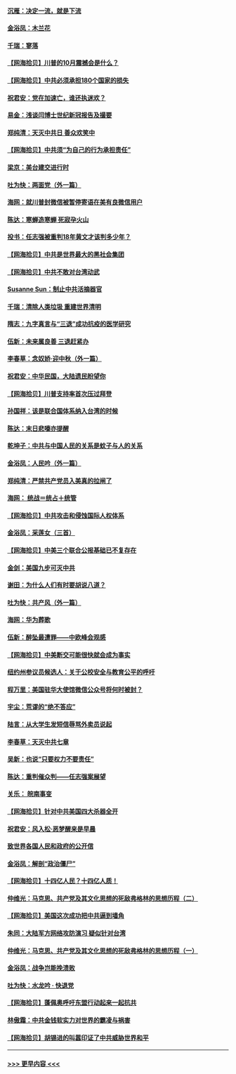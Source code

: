 #### [沉雁：决定一流，就是下流](../pages/nsc993/n12432128.md?t=09262151) 
#### [金浴凤：木兰花](../pages/nsc993/n12432124.md?t=09262151) 
#### [千瑞：寥落](../pages/nsc993/n12432071.md?t=09262151) 
#### [【网海拾贝】川普的10月震撼会是什么？](../pages/nsc993/n12431624.md?t=09262151) 
#### [【网海拾贝】中共必须承担180个国家的损失](../pages/nsc993/n12428893.md?t=09262151) 
#### [祝君安：党在加速亡，谁还执迷欢？](../pages/nsc993/n12428652.md?t=09262151) 
#### [易金：浅谈闫博士世纪新冠报告及撮要](../pages/nsc993/n12426822.md?t=09262151) 
#### [郑纯清：天灭中共日 善众欢笑中](../pages/nsc993/n12426784.md?t=09262151) 
#### [【网海拾贝】中共须“为自己的行为承担责任”](../pages/nsc993/n12426067.md?t=09262151) 
#### [梁京：美台建交进行时](../pages/nsc993/n12424066.md?t=09262151) 
#### [吐为快：两面党（外一篇）](../pages/nsc993/n12424043.md?t=09262151) 
#### [海网：就川普封微信被暂停寄语在美有良微信用户](../pages/nsc993/n12424021.md?t=09262151) 
#### [陈达：寒蝉造寒蝉 死寂孕火山](../pages/nsc993/n12423958.md?t=09262151) 
#### [投书：任志强被重判18年黄文才该判多少年？](../pages/nsc993/n12423672.md?t=09262151) 
#### [【网海拾贝】中共是世界最大的黑社会集团](../pages/nsc993/n12423543.md?t=09262151) 
#### [【网海拾贝】中共不敢对台湾动武](../pages/nsc993/n12421418.md?t=09262151) 
#### [Susanne Sun：制止中共活摘器官](../pages/nsc993/n12419654.md?t=09262151) 
#### [千瑞：清除人类垃圾 重建世界清明](../pages/nsc993/n12419414.md?t=09262151) 
#### [隋志：九字真言与“三退”成功抗疫的医学研究](../pages/nsc993/n12419248.md?t=09262151) 
#### [伍新：未来属良善 三退赶紧办](../pages/nsc993/n12418496.md?t=09262151) 
#### [李春草：念奴娇·迎中秋（外一篇）](../pages/nsc993/n12418465.md?t=09262151) 
#### [祝君安：中华民国，大陆遗民盼望你](../pages/nsc993/n12418089.md?t=09262151) 
#### [【网海拾贝】川普支持率首次压过拜登](../pages/nsc993/n12418050.md?t=09262151) 
#### [孙国祥：该是联合国体系纳入台湾的时候](../pages/nsc993/n12417369.md?t=09262151) 
#### [陈达：末日悲嚎亦提醒](../pages/nsc993/n12416736.md?t=09262151) 
#### [乾坤子：中共与中国人民的关系是蚊子与人的关系](../pages/nsc993/n12416632.md?t=09262151) 
#### [金浴凤：人民吟（外一篇）](../pages/nsc993/n12416567.md?t=09262151) 
#### [郑纯清：严禁共产党员入美真的拉闸了](../pages/nsc993/n12416550.md?t=09262151) 
#### [海网： 统战＝统占＋统管](../pages/nsc993/n12416404.md?t=09262151) 
#### [【网海拾贝】中共攻击和侵蚀国际人权体系](../pages/nsc993/n12416250.md?t=09262151) 
#### [金浴凤：采莲女（三首）](../pages/nsc993/n12415517.md?t=09262151) 
#### [【网海拾贝】中美三个联合公报基础已不复存在](../pages/nsc993/n12415054.md?t=09262151) 
#### [金剑：美国九步可灭中共](../pages/nsc993/n12413183.md?t=09262151) 
#### [谢田：为什么人们有时要胡说八道？](../pages/nsc993/n12411861.md?t=09262151) 
#### [吐为快：共产风（外一篇）](../pages/nsc993/n12411761.md?t=09262151) 
#### [海网：华为葬歌](../pages/nsc993/n12410381.md?t=09262151) 
#### [伍新：醉坠最遭罪——中欧峰会观感](../pages/nsc993/n12410364.md?t=09262151) 
#### [【网海拾贝】中美断交可能很快就会成为事实](../pages/nsc993/n12409495.md?t=09262151) 
#### [纽约州参议员候选人：关于公校安全与教育公平的呼吁](../pages/nsc993/n12409228.md?t=09262151) 
#### [程万里：美国驻华大使馆微信公众号将何时被封？](../pages/nsc993/n12407397.md?t=09262151) 
#### [宇尘：荒谬的“绝不答应”](../pages/nsc993/n12407360.md?t=09262151) 
#### [陆言：从大学生发短信辱骂外卖员说起](../pages/nsc993/n12407285.md?t=09262151) 
#### [李春草：天灭中共七章](../pages/nsc993/n12406988.md?t=09262151) 
#### [吴新：也说“只要权力不要责任”](../pages/nsc993/n12406966.md?t=09262151) 
#### [陈达：重判催众判——任志强案展望](../pages/nsc993/n12404540.md?t=09262151) 
#### [关乐： 皖南事变](../pages/nsc993/n12404288.md?t=09262151) 
#### [【网海拾贝】针对中共美国四大杀器全开](../pages/nsc993/n12404172.md?t=09262151) 
#### [祝君安：风入松‧恶梦醒来是早晨](../pages/nsc993/n12401953.md?t=09262151) 
#### [致世界各国人民和政府的公开信](../pages/nsc993/n12401824.md?t=09262151) 
#### [金浴凤：解剖“政治僵尸”](../pages/nsc993/n12401808.md?t=09262151) 
#### [【网海拾贝】十四亿人民？十四亿人质！](../pages/nsc993/n12401708.md?t=09262151) 
#### [仲维光：马克思、共产党及其文化思想的死敌弗格林的思想历程（二）](../pages/nsc993/n12399107.md?t=09262151) 
#### [【网海拾贝】美国这次成功把中共逼到墙角](../pages/nsc993/n12400173.md?t=09262151) 
#### [朱同：大陆军方网络攻防演习 疑似针对台湾](../pages/nsc993/n12399868.md?t=09262151) 
#### [仲维光：马克思、共产党及其文化思想的死敌弗格林的思想历程（一）](../pages/nsc993/n12398341.md?t=09262151) 
#### [金浴凤：战争岂能挽溃败](../pages/nsc993/n12398855.md?t=09262151) 
#### [吐为快：水龙吟 · 快退党](../pages/nsc993/n12398849.md?t=09262151) 
#### [【网海拾贝】蓬佩奥呼吁东盟行动起来一起抗共](../pages/nsc993/n12398291.md?t=09262151) 
#### [林傲霜：中共金钱软实力对世界的霸凌与祸害](../pages/nsc993/n12397515.md?t=09262151) 
#### [【网海拾贝】胡锡进的叫嚣印证了中共威胁世界和平](../pages/nsc993/n12397455.md?t=09262151) 

----
#### [ >>> 更早内容 <<< ](../indexes/nsc993-earlier.md)
